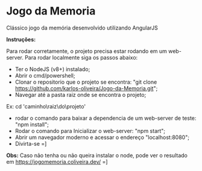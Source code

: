 # Jogo da Memoria
Clássico jogo da memória desenvolvido utilizando AngularJS


**Instruções:**

Para rodar corretamente, o projeto precisa estar rodando em um web-server. Para rodar localmente siga os passos abaixo:

- Ter o NodeJS (v8+) instalado;
- Abrir o cmd/powershell;
- Clonar o repositorio que o projeto se encontra: "git clone https://github.com/karlos-oliveira/Jogo-da-Memoria.git";
- Navegar até a pasta raiz onde se encontra o projeto;

Ex: cd 'caminho\raiz\do\projeto'

- rodar o comando para baixar a dependencia de um web-server de teste: "npm install";
- Rodar o comando para Inicializar o web-server: "npm start";
- Abrir um navegador moderno e acessar o endereço "localhost:8080";
- Divirta-se =]


**Obs:** Caso não tenha ou não queira instalar o node, pode ver o resultado em https://jogomemoria.coliveira.dev/ =]
